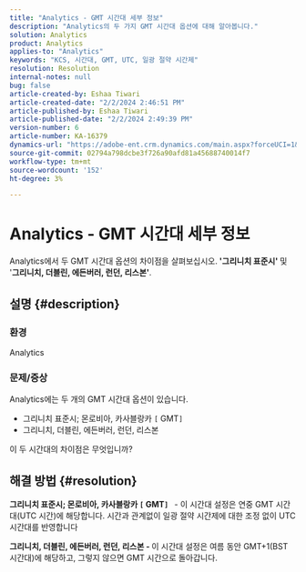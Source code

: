 ```yaml
---
title: "Analytics - GMT 시간대 세부 정보"
description: "Analytics의 두 가지 GMT 시간대 옵션에 대해 알아봅니다."
solution: Analytics
product: Analytics
applies-to: "Analytics"
keywords: "KCS, 시간대, GMT, UTC, 일광 절약 시간제"
resolution: Resolution
internal-notes: null
bug: false
article-created-by: Eshaa Tiwari
article-created-date: "2/2/2024 2:46:51 PM"
article-published-by: Eshaa Tiwari
article-published-date: "2/2/2024 2:49:39 PM"
version-number: 6
article-number: KA-16379
dynamics-url: "https://adobe-ent.crm.dynamics.com/main.aspx?forceUCI=1&pagetype=entityrecord&etn=knowledgearticle&id=c9a835e5-d9c1-ee11-9079-6045bd006268"
source-git-commit: 02794a798dcbe3f726a90afd81a45688740014f7
workflow-type: tm+mt
source-wordcount: '152'
ht-degree: 3%

---
```


# Analytics - GMT 시간대 세부 정보


Analytics에서 두 GMT 시간대 옵션의 차이점을 살펴보십시오.<b> &#39;그리니치 표준시&#39; </b>및 &#39;<b>그리니치, 더블린, 에든버러, 런던, 리스본&#39;</b>.

## 설명 {#description}


### <b>환경</b>

Analytics



### <b>문제/증상</b>

Analytics에는 두 개의 GMT 시간대 옵션이 있습니다.

- 그리니치 표준시; 몬로비아, 카사블랑카 `[` GMT`]`
- 그리니치, 더블린, 에든버러, 런던, 리스본


이 두 시간대의 차이점은 무엇입니까?


## 해결 방법 {#resolution}


<b>그리니치 표준시; 몬로비아, 카사블랑카 `[` GMT`]`  </b> - 이 시간대 설정은 연중 GMT 시간대(UTC 시간)에 해당합니다. 시간과 관계없이 일광 절약 시간제에 대한 조정 없이 UTC 시간대를 반영합니다

<b>그리니치, 더블린, 에든버러, 런던, 리스본 - </b>이 시간대 설정은 여름 동안 GMT+1(BST 시간대)에 해당하고, 그렇지 않으면 GMT 시간으로 돌아갑니다.


